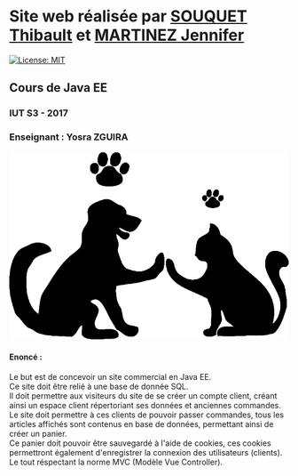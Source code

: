 # Site web réalisée par [SOUQUET Thibault](https://github.com/Falcort) et [MARTINEZ Jennifer](https://github.com/Weissyy)
[![License: MIT](https://img.shields.io/badge/License-MIT-yellow.svg)](https://opensource.org/licenses/MIT)

## Cours de Java EE

### IUT S3 - 2017
### Enseignant : Yosra ZGUIRA

![Logo Animalus](https://github.com/Falcort/DUT-S3-JaveEE/blob/master/web/images/logo.gif)

#### Enoncé :

Le but est de concevoir un site commercial en Java EE.  
Ce site doit être relié à une base de donnée SQL.  
Il doit permettre aux visiteurs du site de se créer un compte client, créant ainsi un espace client répertoriant ses données et anciennes commandes.  
Le site doit permettre à ces clients de pouvoir passer commandes, tous les articles affichés sont contenus en base de données, permettant ainsi de créer un panier.  
Ce panier doit pouvoir être sauvegardé à l'aide de cookies, ces cookies permettront également d'enregistrer la connexion des utilisateurs (clients).  
Le tout réspectant la norme MVC (Modèle Vue Controller).
